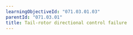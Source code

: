 ```yaml
---
learningObjectiveId: "071.03.01.03"
parentId: "071.03.01"
title: Tail-rotor directional control failure
---
```

